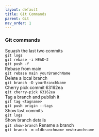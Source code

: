 ```yaml
---
layout: default
title: Git Commands
parent: Git
nav_order: 1
---
```

### Git commands

Squash the last two commits  
```git logs```   
```git rebase -i HEAD~2```  
```git push -f```  
Rebase from main  
```git rebase main yourBranchName```   
Delete a local branch  
```git branch -D yourBranchName```   
Cherry pick commit 63162ea    
```git cherry-pick 63162ea```  
Tag a branch and publish it   
```git tag <tagname>```  
```git push origin --tags```     
Show last commits    
```git logs```    
Show branch details   
```git show-branch``` 
Rename a branch   
```git branch -m oldbranchname newbranchname```   

